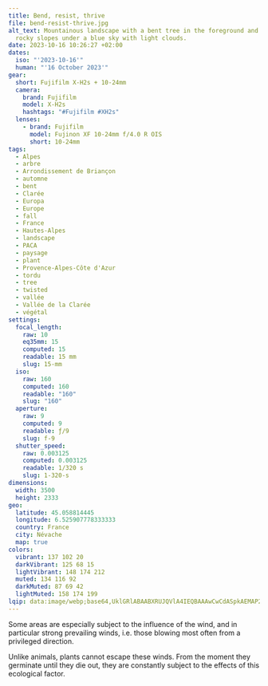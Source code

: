 ```yaml
---
title: Bend, resist, thrive
file: bend-resist-thrive.jpg
alt_text: Mountainous landscape with a bent tree in the foreground and wooded,
  rocky slopes under a blue sky with light clouds.
date: 2023-10-16 10:26:27 +02:00
dates:
  iso: "'2023-10-16'"
  human: "'16 October 2023'"
gear:
  short: Fujifilm X-H2s + 10-24mm
  camera:
    brand: Fujifilm
    model: X-H2s
    hashtags: "#Fujifilm #XH2s"
  lenses:
    - brand: Fujifilm
      model: Fujinon XF 10-24mm f/4.0 R OIS
      short: 10-24mm
tags:
  - Alpes
  - arbre
  - Arrondissement de Briançon
  - automne
  - bent
  - Clarée
  - Europa
  - Europe
  - fall
  - France
  - Hautes-Alpes
  - landscape
  - PACA
  - paysage
  - plant
  - Provence-Alpes-Côte d'Azur
  - tordu
  - tree
  - twisted
  - vallée
  - Vallée de la Clarée
  - végétal
settings:
  focal_length:
    raw: 10
    eq35mm: 15
    computed: 15
    readable: 15 mm
    slug: 15-mm
  iso:
    raw: 160
    computed: 160
    readable: "160"
    slug: "160"
  aperture:
    raw: 9
    computed: 9
    readable: ƒ/9
    slug: f-9
  shutter_speed:
    raw: 0.003125
    computed: 0.003125
    readable: 1/320 s
    slug: 1-320-s
dimensions:
  width: 3500
  height: 2333
geo:
  latitude: 45.058814445
  longitude: 6.525907778333333
  country: France
  city: Névache
  map: true
colors:
  vibrant: 137 102 20
  darkVibrant: 125 68 15
  lightVibrant: 148 174 212
  muted: 134 116 92
  darkMuted: 87 69 42
  lightMuted: 158 174 199
lqip: data:image/webp;base64,UklGRlABAABXRUJQVlA4IEQBAAAwCwCdASpkAEMAP22ewli7PyelMzea2+AtiUAZC4inOCmZIff1DyIBYsjYc8VbAPWOHhUWukgG9trCdviSsyMRU9/Z5FgcE6VHgQw/+y/QIqaJCN4GzNsDiiDFp4GWDXJxqAD+2UX1RRA37+lIX7Fr3dg5Ly+h7cLFgk9tZfQLouo2pSZjpM2gMY2OGZciV+qEzDTNJBs/2FACvps9oub/Vo9tMovw9gcgZLI4EFl7i11c4L67SFO9JDZdmqI/PhvHzDYgcq5Uez7CcptvhRI7aKkht92b8xUZiR5v2foUWhWCv1z+hpGvbcA8kLGy2HsUBYFZZQDsbIkASuMWBfIlAwaKU5sUylmgKuZoX9Fh+9RvywBWh1oqluLWUh2QXEY+R0sCd+S+YOc6wDoOJBT6bqHYRgMwGMewDcXsAt84dxSQmAA=
---
```


Some areas are especially subject to the influence of the wind, and in particular strong prevailing winds, i.e. those blowing most often from a privileged direction.

Unlike animals, plants cannot escape these winds. From the moment they germinate until they die out, they are constantly subject to the effects of this ecological factor.
